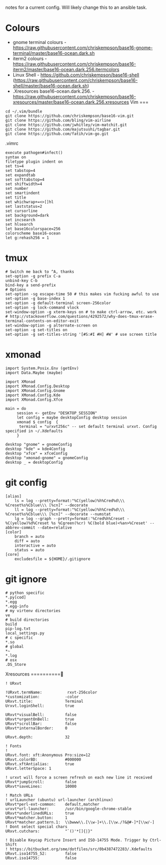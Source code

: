 notes for a current config. Will likely change this to an ansible task. 


Colours
=======
- gnome terminal colours - https://raw.githubusercontent.com/chriskempson/base16-gnome-terminal/master/base16-ocean.dark.sh
- iterm2 colours - https://raw.githubusercontent.com/chriskempson/base16-iterm2/master/base16-ocean.dark.256.itermcolors
- Linux Shell - https://github.com/chriskempson/base16-shell (https://raw.githubusercontent.com/chriskempson/base16-shell/master/base16-ocean.dark.sh)
- .Xresources base16-ocean.dark.256. - https://raw.githubusercontent.com/chriskempson/base16-xresources/master/base16-ocean.dark.256.xresources
Vim
===
```
cd ~/.vim/bundle
git clone https://github.com/chriskempson/base16-vim.git
git clone https://github.com/bling/vim-airline
git clone https://github.com/jwhitley/vim-matchit.git
git clone https://github.com/majutsushi/tagbar.git
git clone https://github.com/fatih/vim-go.git

```

.vimrc
```
execute pathogen#infect()
syntax on
filetype plugin indent on
set ts=4
set tabstop=4
set expandtab
set softtabstop=4
set shiftwidth=4
set number
set smartindent
set title
set whichwrap+=<>[]hl
set laststatus=2
set cursorline
set background=dark
set incsearch
set hlsearch
let base16colorspace=256
colorscheme base16-ocean
let g:rehash256 = 1
```

tmux
====
```
# Switch me back to ^A, thanks
set-option -g prefix C-a
unbind-key C-b
bind-key a send-prefix
# Options
set-option -sg escape-time 50 # this makes vim fucking awful to use
set-option -g base-index 1
set-option -g default-terminal screen-256color
set-option -g lock-command vlock
set-window-option -g xterm-keys on # to make ctrl-arrow, etc. work
# http://stackoverflow.com/questions/4292572/why-does-tmux-erase-terminal-contents-on-editor-exit
set-window-option -g alternate-screen on
set-option -g set-titles on
set-option -g set-titles-string '[#S:#I #H] #W' # use screen title
```

xmonad
=======
```
import System.Posix.Env (getEnv)
import Data.Maybe (maybe)

import XMonad
import XMonad.Config.Desktop
import XMonad.Config.Gnome
import XMonad.Config.Kde
import XMonad.Config.Xfce

main = do
     session <- getEnv "DESKTOP_SESSION"
     let config = maybe desktopConfig desktop session
     xmonad $ config  {
      terminal = "urxvt256c" -- set default terminal urxvt. Config specified in ~/.Xdefaults
     } 

desktop "gnome" = gnomeConfig
desktop "kde" = kde4Config
desktop "xfce" = xfceConfig
desktop "xmonad-gnome" = gnomeConfig
desktop _ = desktopConfig

```
git config
==========
```
[alias]
    ls = log --pretty=format:"%C(yellow)%h%Cred%d\\\ %Creset%s%Cblue\\\ [%cn]" --decorate
    ll = log --pretty=format:"%C(yellow)%h%Cred%d\\\ %Creset%s%Cblue\\\ [%cn]" --decorate --numstat
    lg = log --graph --pretty=format:'%Cred%h%Creset -%C(yellow)%d%Creset %s %Cgreen(%cr) %C(bold blue)<%an>%Creset' --abbrev-commit --date=relative
[color]
    branch = auto
    diff = auto
    interactive = auto
    status = auto
[core]
    excludesfile = ${HOME}/.gitignore
```

git ignore
==========
```
# python specific
*.py[cod]
*.egg
*.egg-info
# my virtenv directories
ve
# build directories
build
pip-log.txt
local_settings.py
# c specific
*.so
# global
*~
*.log
# osx
.DS_Store
```

Xresources
==========
```
! URxvt

!URxvt.termName:           rxvt-256color
*customization:           -color
URxvt.title:              Terminal
Urxvt.loginShell:         true

URxvt*visualBell:         false
URxvt*urgentOnBell:       true
URxvt*scrollBar:          false
URxvt*internalBorder:     0

URxvt.depth:              32

! Fonts
!
URxvt.font: xft:Anonymous Pro:size=12
URxvt.colorBD:            #000000
URxvt.xftAntialias:       true
URxvt.letterSpace: 1

! urxvt will force a screen refresh on each new line it received
URxvt*jumpScroll:         false
URxvt*saveLines:          10000

! Match URLs
! urlLauncher (ubuntu) url-launcher (archlinux)
URxvt*perl-ext-common:    default,matcher
urxvt*url-launcher:       /usr/bin/google-chrome-stable
URxvt*underlinedURLs:     true
URxvt*matcher.button:     1
URxvt*matcher.pattern.1:  \\bwww\\.[\\w-]+\\.[\\w./?&@#-]*[\\w/-]
! Dont select special chars
URxvt.cutchars:           "`()'*[]{|}"

! Disable Keycap Picture Insert and ISO-14755 Mode. Trigger by Ctrl-Shift
! https://bitbucket.org/sme/dotfiles/src/0b4387472283/.Xdefaults
URxvt.iso14755_52:        false
URxvt.iso14755:           false
```


